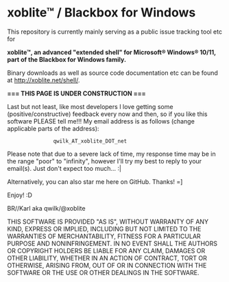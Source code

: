 # xoblite™ / Blackbox for Windows
This repository is currently mainly serving as a public issue tracking tool etc for

**xoblite™, an advanced "extended shell" for Microsoft® Windows® 10/11, part of the Blackbox for Windows family.**

Binary downloads as well as source code documentation etc can be found at http://xoblite.net/shell/.

**=== THIS PAGE IS UNDER CONSTRUCTION ===**

Last but not least, like most developers I love getting some (positive/constructive) feedback every now and then, so if you like this software PLEASE tell me!!! My email address is as follows (change applicable parts of the address):

                   qwilk_AT_xoblite_DOT_net
Please note that due to a severe lack of time, my response time may be in the range "poor" to "infinity", however I'll try my best to reply to your email(s). Just don't expect too much... :|

Alternatively, you can also star me here on GitHub. Thanks! =]

Enjoy! :D

BR//Karl aka qwilk/@xoblite

THIS SOFTWARE IS PROVIDED "AS IS", WITHOUT WARRANTY OF ANY KIND, EXPRESS OR IMPLIED, INCLUDING BUT NOT LIMITED TO THE WARRANTIES OF MERCHANTABILITY, FITNESS FOR A PARTICULAR PURPOSE AND NONINFRINGEMENT. IN NO EVENT SHALL THE AUTHORS OR COPYRIGHT HOLDERS BE LIABLE FOR ANY CLAIM, DAMAGES OR OTHER LIABILITY, WHETHER IN AN ACTION OF CONTRACT, TORT OR OTHERWISE, ARISING FROM, OUT OF OR IN CONNECTION WITH THE SOFTWARE OR THE USE OR OTHER DEALINGS IN THE SOFTWARE.
